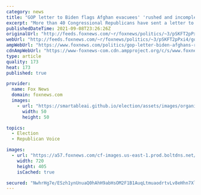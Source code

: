 ```yaml
---
category: news
title: "GOP letter to Biden flags Afghan evacuees' 'rushed and incomplete' vetting"
excerpt: "More than 40 Congressional Republicans have sent a letter to President Joe Biden, raising flags about the “rushed and incomplete vetting of Afghan evacuees” who were brought to America from Afghanistan following the Taliban's takeover."
publishedDateTime: 2021-09-08T23:26:26Z
originalUrl: "http://feeds.foxnews.com/~r/foxnews/politics/~3/pSKFT2pPxi4/gop-letter-biden-afghans-rushed-incomplete-vetting"
webUrl: "http://feeds.foxnews.com/~r/foxnews/politics/~3/pSKFT2pPxi4/gop-letter-biden-afghans-rushed-incomplete-vetting"
ampWebUrl: "https://www.foxnews.com/politics/gop-letter-biden-afghans-rushed-incomplete-vetting.amp"
cdnAmpWebUrl: "https://www-foxnews-com.cdn.ampproject.org/c/s/www.foxnews.com/politics/gop-letter-biden-afghans-rushed-incomplete-vetting.amp"
type: article
quality: 173
heat: 173
published: true

provider:
  name: Fox News
  domain: foxnews.com
  images:
    - url: "https://smartableai.github.io/election/assets/images/organizations/foxnews.com-50x50.jpg"
      width: 50
      height: 50

topics:
  - Election
  - Republican Voice

images:
  - url: "https://a57.foxnews.com/cf-images.us-east-1.prod.boltdns.net/v1/static/694940094001/b308cbcd-007e-4d4f-8d7c-603877f97025/0a6b557c-66ef-49e5-a6bd-bc0c5d16b145/1280x720/match/720/405/image.jpg?ve=1&tl=1"
    width: 720
    height: 405
    isCached: true

secured: "NwhrHg7e/ESzh1ynUnuaQ0hAhH9abHsOM2F1B1AuqLtmuaodrtvLv8eHhn7XlYaaIb0ZbYr1hlqBThdcJLcAB5BMqn/CrGu+GCdyRjFqY7shTMVCdY4pz8c8ATgyRR13Xe6kv2BNv5+ommPT/zY723hfallIvS0tozJ01uoudfhtw+yL/oIVZI5vdvYJqHBokRaDg/qI1yhuN3wFL1IIxH/MiMDaJON4B+JHopA7QqPzwfc5ajmi9mFV7gSBYVIiPrWlXc3XhC/vNlqDPRRCr1ujRkaOvvCy/Qw5lX6ghnDb0QQo4DV2YMYSfBx4BP6dVpMEIRiVXVIBVopTV9kPmn3sH3jn4ntthumSiqQMiAg=;EdeDKGJR0x+Vh6pjS8XiYQ=="
---
```


